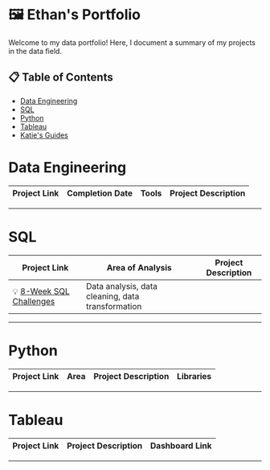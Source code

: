 # 🖼️ Ethan's Portfolio

Welcome to my data portfolio! Here, I document a summary of my projects in the data field.

## 📋 Table of Contents
- [Data Engineering](#data-engineering)
- [SQL](#sql)
- [Python](#python)
- [Tableau](#tableau)
- [Katie's Guides](#katies-guides)

# Data Engineering

| Project Link | Completion Date | Tools | Project Description | 
|---|---|---|---|


***

# SQL

| Project Link | Area of Analysis | Project Description | 
|---|---|---|
| 💡 [8-Week SQL Challenges](https://github.com/ethantsaox/8-Week-SQL-Challenge) | Data analysis, data cleaning, data transformation 

***

# Python

| Project Link | Area | Project Description | Libraries |    
|---|---|---|---|


***

# Tableau

| Project Link | Project Description | Dashboard Link |
|---|---|---|


***
